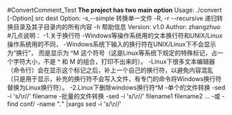 #ConvertComment_Test</b>
**The project has two main option**</b>
Usage: ./convert [-Option] src dest</b>
Option:	</b>
      -s,--simple		      转换单一文件
      </b>-R, -r --recursive  递归转换目录及其子目录内的所有内容	</b>
      -h  			          帮助信息</b>
</b>Version:			v1.0</b>
</b>Author:			zhangzhuo </b>
#几点说明：
-1.关于换行符
-Windows等操作系统用的文本换行符和UNIX/Linux操作系统用的不同，
-Windows系统下输入的换行符在UNIX/Linux下不会显示为“换行”，
而是显示为 ^M 这个符号（这是Linux等系统下规定的特殊标记，占一个字符大小，不是 ^ 和 M 的组合，打印不出来的）。
-Linux下很多文本编辑器（命令行）会在显示这个标记之后，补上一个自己的换行符，以避免内容混乱
（只是用于显示，补充的换行符不会写入文件，有专门的命令将Windows换行符替换为Linux换行符）。
-2.Linux下删除windows换行符^M
-单个的文件转换
-sed -i 's/\r//'  filename
-批量的文件转换
-sed -i 's/\r//'  filename1 filename2 ...
-或
-find conf/  -name "*.*" |xargs sed -i 's/\r//'
